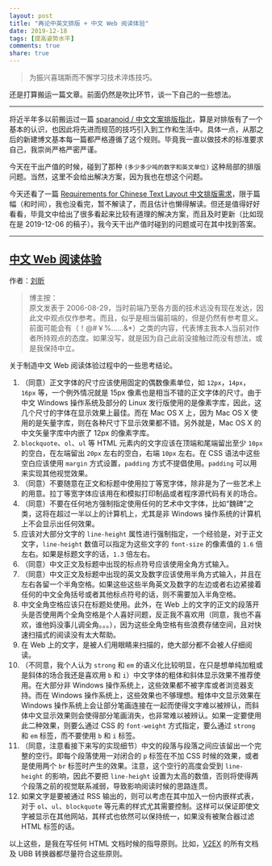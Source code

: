 ```yaml
---
layout: post
title: "再论中英文排版 + 中文 Web 阅读体验"
date: 2019-12-18
tags: [提高姿势水平]
comments: true
share: true
---
```


> 为振兴喜瑞斯而不懈学习技术淬炼技巧。

还是打算搬运一篇文章。前面仍然是吹比环节，谈一下自己的一些想法。

---

将近半年多以前搬运过一篇 [sparanoid / 中文文案排版指北](https://liujunyi271828.github.io/chinese-copywriting-guidelines/)，算是对排版有了一个基本的认识，也因此将先进而规范的技巧引入到工作和生活中。具体一点，从那之后的新建博文基本每一篇都严格遵循了这个规则。毕竟我一直以做技术的标准要求自己，我崇尚严格严密严谨。

今天在干出产值的时候，碰到了那种 `(多少多少吨的数字和英文单位)` 这种局部的排版问题。当然，这里不会给出解决方案，因为我也在想这个问题。

今天还看了一篇 [Requirements for Chinese Text Layout 中文排版需求](https://w3c.github.io/clreq/#introduction)，限于篇幅（和时间），我也没看完，暂不解读了，而且估计也懒得解读。但还是值得好好看看，毕竟文中给出了很多看起来比较有道理的解决方案，而且及时更新（比如现在是 2019-12-06 的稿子）。我今天干出产值时碰到的问题或可在其中找到答案。

---

## [中文 Web 阅读体验](https://web.archive.org/web/20110716090934/http://www.livid.cn/doc_view.php?doc_id=5332)

作者：[刘昕](https://www.zhihu.com/people/livid)

> 博主按：<br/>
> 原文发表于 2006-08-29，当时前端乃至各方面的技术远没有现在发达，因此文中观点仅作参考。而且，似乎是相当偏前端的，但是仍然有参考意义。<br/>
> 前面可能会有（！@#￥%……&*）之类的内容，代表博主我本人当前对作者所持观点的态度。如果没写，就是因为自己此前没接触过而没有想法，或是我保持中立。

关于制造中文 Web 阅读体验过程中的一些思考结论。

1. （同意）正文字体的尺寸应该使用固定的偶数像素单位，如 `12px`，`14px`，`16px` 等，一个例外情况就是 15px 像素也是相当不错的正文字体的尺寸。由于中文 Windows 操作系统及部分的 Linux 发行版使用的是像素字库，因此，这几个尺寸的字体在显示效果上最佳。而在 Mac OS X 上，因为 Mac OS X 使用的是矢量字库，则在各种尺寸下显示效果都不错。另外就是，Mac OS X 的中文矢量字库中内嵌了 12px 的像素字库。
2. `blockquote`、`ol`、`ul` 等 HTML 元素内的文字应该在顶端和尾端留出至少 `10px` 的空白，在左端留出 `20px` 左右的空白，右端 `10px` 左右。在 CSS 语法中这些空白应该使用 `margin` 方式设置，`padding` 方式不提倡使用。`padding` 可以用来实现其他视觉效果。
3. （同意）不要随意在正文和标题中使用拉丁等宽字体，除非是为了一些艺术上的用意。拉丁等宽字体应该用在和模拟打印制品或者程序源代码有关的场合。
4. （同意）不要在任何地方强制指定使用任何的艺术中文字体，比如“魏碑”之类，这将在超过一半以上的计算机上，尤其是非 Windows 操作系统的计算机上不会显示出任何效果。
5. 应该对大部分文字的 `line-height` 属性进行强制指定，一个经验是，对于正文文字，`line-height` 数值可以指定为这些文字的 `font-size` 的像素值的 `1.6` 倍左右。如果是标题文字的话，`1.3` 倍左右。
6. （同意）中文正文及标题中出现的标点符号应该使用全角方式输入。
7. （同意）中文正文及标题中出现的英文及数字应该使用半角方式输入，并且在左右各留一个半角空格。如果这些这些半角英文及数字的左边或者右边紧接着任何的中文全角括号或者其他标点符号的话，则不需要加入半角空格。
8. 中文全角空格应该只在标题处使用。此外，在 Web 上的文字的正文的段落开头是否使用两个全角空格是个人喜好问题，反正我不喜欢用（同意，我也不喜欢，谁他妈没事儿调全角。。。），因为这些全角空格有些浪费存储空间，且对快速扫描式的阅读没有太大帮助。
9. 在 Web 上的文字，是被人们用眼睛来扫描的，绝大部分都不会被人仔细阅读。
10. （不同意，我个人认为 `strong` 和 `em` 的语义化比较明显，在只是想单纯加粗或是斜体的场合我还是喜欢用 `b` 和 `i`）中文字体的粗体和斜体显示效果不推荐使用。在大部分非 Windows 操作系统上，这些效果都不被字库或者浏览器支持。而在 Windows 操作系统上，这些效果也不够理想。粗体中文显示效果在 Windows 操作系统上会让部分笔画连接在一起而使得文字难以被辨认，而斜体中文显示效果则会使得部分笔画消失，也非常难以被辨认。如果一定要使用此二种效果，则要么通过 CSS 的 `font-weight` 方式指定，要么通过 `strong` 和 `em` 标签，而不要使用 `b` 和 `i` 标签。
11. （同意，注意看接下来写的实现细节）中文的段落与段落之间应该留出一个完整的空行。即每个段落使用一对闭合的 `p` 标签在不加 CSS 时候的效果，或者是使用两个 `br` 标签时产生的效果。注意，这个空行的高度会受到 `line-height` 的影响，因此不要把 `line-height` 设置为太高的数值，否则将使得两个段落之前的视觉联系减弱，导致影响阅读时候的思路连贯。
12. 如果文字是要被通过 RSS 输出的，则可以考虑在其中加入一份内嵌样式表，对于 `ol`、`ul`、`blockquote` 等元素的样式尤其需要控制。这样可以保证即使文字被显示在其他网站，其样式也依然可以保持统一，如果没有被聚合器过滤 HTML 标签的话。

以上这些，是我在写任何 HTML 文档时候的指导原则。比如，[V2EX](https://www.v2ex.com) 的所有文档及 UBB 转换器都尽量符合这些原则。


